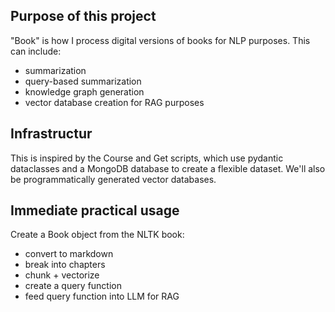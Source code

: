 ## Purpose of this project
"Book" is how I process digital versions of books for NLP purposes.
This can include:
- summarization
- query-based summarization
- knowledge graph generation
- vector database creation for RAG purposes

## Infrastructur
This is inspired by the Course and Get scripts, which use pydantic dataclasses and a MongoDB database to create a flexible dataset.
We'll also be programmatically generated vector databases.

## Immediate practical usage
Create a Book object from the NLTK book:
- convert to markdown
- break into chapters
- chunk + vectorize
- create a query function
- feed query function into LLM for RAG

